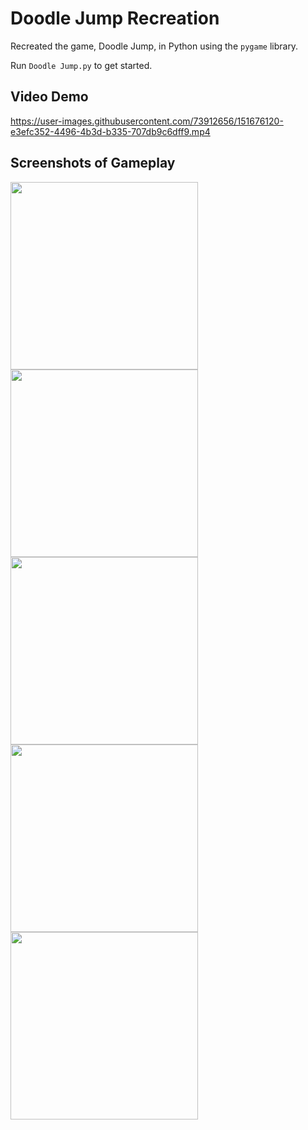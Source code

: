 # Doodle Jump Recreation

Recreated the game, Doodle Jump, in Python using the `pygame` library.

Run `Doodle Jump.py` to get started.

## Video Demo

https://user-images.githubusercontent.com/73912656/151676120-e3efc352-4496-4b3d-b335-707db9c6dff9.mp4


## Screenshots of Gameplay

<img src="https://user-images.githubusercontent.com/73912656/149461387-246008a0-8acf-40fc-aaae-97cca0723617.png" width=300>

<img src="https://user-images.githubusercontent.com/73912656/149461554-4795f34e-1ba2-43be-a35a-96be1ef0bab6.png" width=300>

<img src="https://user-images.githubusercontent.com/73912656/149461709-39a5003b-5d50-4c7f-a6dc-93c3589cdee0.png" width=300>

<img src="https://user-images.githubusercontent.com/73912656/149461626-ca2cd3fc-e991-4e5c-aa80-043d350d5aad.png" width=300>

<img src="https://user-images.githubusercontent.com/73912656/149461502-0c2e5bf2-da97-4bf3-97dc-4d49fa22f978.png" width=300>


